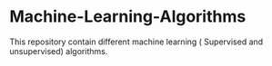 # Machine-Learning-Algorithms
This repository contain different machine learning ( Supervised and unsupervised) algorithms. 
